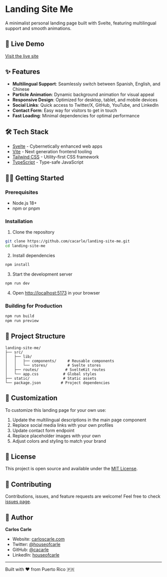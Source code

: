 # Landing Site Me

A minimalist personal landing page built with Svelte, featuring multilingual support and smooth animations.

## 🚀 Live Demo

[Visit the live site](#) <!-- Update with your deployed URL -->

## ✨ Features

- **Multilingual Support**: Seamlessly switch between Spanish, English, and Chinese
- **Particle Animation**: Dynamic background animation for visual appeal
- **Responsive Design**: Optimized for desktop, tablet, and mobile devices
- **Social Links**: Quick access to Twitter/X, GitHub, YouTube, and LinkedIn
- **Contact Form**: Easy way for visitors to get in touch
- **Fast Loading**: Minimal dependencies for optimal performance

## 🛠️ Tech Stack

- [Svelte](https://svelte.dev/) - Cybernetically enhanced web apps
- [Vite](https://vitejs.dev/) - Next generation frontend tooling
- [Tailwind CSS](https://tailwindcss.com/) - Utility-first CSS framework
- [TypeScript](https://www.typescriptlang.org/) - Type-safe JavaScript

## 🏃‍♂️ Getting Started

### Prerequisites

- Node.js 18+ 
- npm or pnpm

### Installation

1. Clone the repository
```bash
git clone https://github.com/cacarle/landing-site-me.git
cd landing-site-me
```

2. Install dependencies
```bash
npm install
```

3. Start the development server
```bash
npm run dev
```

4. Open [http://localhost:5173](http://localhost:5173) in your browser

### Building for Production

```bash
npm run build
npm run preview
```

## 📁 Project Structure

```
landing-site-me/
├── src/
│   ├── lib/
│   │   ├── components/     # Reusable components
│   │   └── stores/         # Svelte stores
│   ├── routes/            # SvelteKit routes
│   └── app.css           # Global styles
├── static/               # Static assets
└── package.json         # Project dependencies
```

## 🎨 Customization

To customize this landing page for your own use:

1. Update the multilingual descriptions in the main page component
2. Replace social media links with your own profiles
3. Update contact form endpoint
4. Replace placeholder images with your own
5. Adjust colors and styling to match your brand

## 📝 License

This project is open source and available under the [MIT License](LICENSE).

## 🤝 Contributing

Contributions, issues, and feature requests are welcome! Feel free to check [issues page](https://github.com/cacarle/landing-site-me/issues).

## 👤 Author

**Carlos Carle**

- Website: [carloscarle.com](https://carloscarle.com)
- Twitter: [@houseofcarle](https://twitter.com/houseofcarle)
- GitHub: [@cacarle](https://github.com/cacarle)
- LinkedIn: [houseofcarle](https://linkedin.com/in/houseofcarle)

---

Built with ❤️ from Puerto Rico 🇵🇷